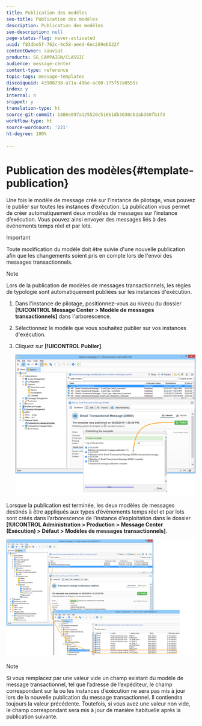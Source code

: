 ```yaml
---
title: Publication des modèles
seo-title: Publication des modèles
description: Publication des modèles
seo-description: null
page-status-flag: never-activated
uuid: f83dbe5f-762c-4c58-aeed-6ec289eb522f
contentOwner: sauviat
products: SG_CAMPAIGN/CLASSIC
audience: message-center
content-type: reference
topic-tags: message-templates
discoiquuid: 43908738-a71a-49be-ac00-175f57a0555c
index: y
internal: n
snippet: y
translation-type: ht
source-git-commit: 1486e897a125520c51661db3030c62ab380fb173
workflow-type: ht
source-wordcount: '221'
ht-degree: 100%

---
```



# Publication des modèles{#template-publication}

Une fois le modèle de message créé sur l’instance de pilotage, vous pouvez le publier sur toutes les instances d’exécution. La publication vous permet de créer automatiquement deux modèles de messages sur l’instance d’exécution. Vous pouvez ainsi envoyer des messages liés à des événements temps réel et par lots.

>[!IMPORTANT]
>
>Toute modification du modèle doit être suivie d&#39;une nouvelle publication afin que les changements soient pris en compte lors de l&#39;envoi des messages transactionnels.

>[!NOTE]
>
>Lors de la publication de modèles de messages transactionnels, les règles de typologie sont automatiquement publiées sur les instances d&#39;exécution.

1. Dans l&#39;instance de pilotage, positionnez-vous au niveau du dossier **[!UICONTROL Message Center > Modèle de messages transactionnels]** dans l&#39;arborescence.
1. Sélectionnez le modèle que vous souhaitez publier sur vos instances d&#39;exécution.
1. Cliquez sur **[!UICONTROL Publier]**.

   ![](assets/messagecenter_publish_model_008.png)

Lorsque la publication est terminée, les deux modèles de messages destinés à être appliqués aux types d’événements temps réel et par lots sont créés dans l’arborescence de l’instance d’exploitation dans le dossier **[!UICONTROL Administration > Production > Message Center (Exécution) > Défaut > Modèles de messages transactionnels]**.

![](assets/messagecenter_deployed_model_001.png)

>[!NOTE]
>
>Si vous remplacez par une valeur vide un champ existant du modèle de message transactionnel, tel que l’adresse de l’expéditeur, le champ correspondant sur la ou les instances d’exécution ne sera pas mis à jour lors de la nouvelle publication du message transactionnel. Il contiendra toujours la valeur précédente. Toutefois, si vous avez une valeur non vide, le champ correspondant sera mis à jour de manière habituelle après la publication suivante.
